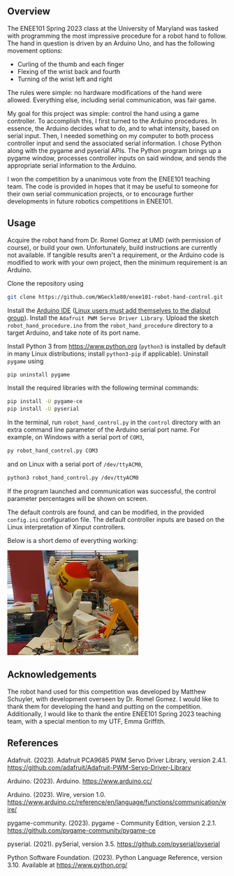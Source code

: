 ## Overview

The ENEE101 Spring 2023 class at the University of Maryland was tasked with
programming the most impressive procedure for a robot hand to follow.
The hand in question is driven by an Arduino Uno, and has the following
movement options:

* Curling of the thumb and each finger
* Flexing of the wrist back and fourth
* Turning of the wrist left and right

The rules were simple: no hardware modifications of the hand were allowed.
Everything else, including serial communication, was fair game.

My goal for this project was simple: control the hand using a game controller.
To accomplish this, I first turned to the Arduino procedures.  In essence,
the Arduino decides what to do, and to what intensity, based on serial input.
Then, I needed something on my computer to both process controller input and
send the associated serial information.  I chose Python along with the pygame
and pyserial APIs.  The Python program brings up a pygame window, processes
controller inputs on said window, and sends the appropriate serial information
to the Arduino.

I won the competition by a unanimous vote from the ENEE101 teaching team.
The code is provided in hopes that it may be useful to someone for their
own serial communication projects, or to encourage further developments
in future robotics competitions in ENEE101.


## Usage

Acquire the robot hand from Dr. Romel Gomez at UMD (with permission of course),
or build your own.  Unfortunately, build instructions are currently not
available.  If tangible results aren't a requirement, or the Arduino code is
modified to work with your own project, then the minimum requirement is an
Arduino.

Clone the repository using

```sh
git clone https://github.com/WGeckle80/enee101-robot-hand-control.git
```

Install the [Arduino IDE](https://www.arduino.cc/en/software) ([Linux users
must add themselves to the dialout group](https://support.arduino.cc/hc/en-us/articles/360016495679-Fix-port-access-on-Linux)).
Install the `Adafruit PWM Servo Driver Library`.  Upload the sketch
`robot_hand_procedure.ino` from the `robot_hand_procedure` directory to a
target Arduino, and take note of its port name.

Install Python 3 from <https://www.python.org>
(`python3` is installed by default in many Linux distributions; install
`python3-pip` if applicable).  Uninstall `pygame` using

```sh
pip uninstall pygame
```

Install the required libraries with the following terminal commands:

```sh
pip install -U pygame-ce
pip install -U pyserial
```

In the terminal, run `robot_hand_control.py` in the `control` directory with
an extra command line parameter of the Arduino serial port name.
For example, on Windows with a serial port of `COM3`,

```sh
py robot_hand_control.py COM3
```

and on Linux with a serial port of `/dev/ttyACM0`,

```sh
python3 robot_hand_control.py /dev/ttyACM0
```

If the program launched and communication was successful, the control
parameter percentages will be shown on screen.

The default controls are found, and can be modified, in the provided
`config.ini` configuration file.  The default controller inputs are
based on the Linux interpretation of Xinput controllers.

Below is a short demo of everything working:

![Robot Hand Demo](./demo/robot_hand_demo.gif)


## Acknowledgements

The robot hand used for this competition was developed by Matthew Schuyler,
with development overseen by Dr. Romel Gomez.  I would like to thank them
for developing the hand and putting on the competition.  Additionally,
I would like to thank the entire ENEE101 Spring 2023 teaching team,
with a special mention to my UTF, Emma Griffith.


## References

Adafruit. (2023).  Adafruit PCA9685 PWM Servo Driver Library, version 2.4.1.
<https://github.com/adafruit/Adafruit-PWM-Servo-Driver-Library>

Arduino.  (2023).  Arduino.  <https://www.arduino.cc/>

Arduino.  (2023).  Wire, version 1.0.
<https://www.arduino.cc/reference/en/language/functions/communication/wire/>

pygame-community.  (2023).  pygame - Community Edition, version 2.2.1.
<https://github.com/pygame-community/pygame-ce>

pyserial.  (2021).  pySerial, version 3.5.
<https://github.com/pyserial/pyserial>

Python Software Foundation.  (2023).  Python Language Reference, version 3.10.
Available at <https://www.python.org/>

